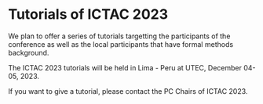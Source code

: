 <!--   ---
layout: speaker-overview
title: ""
--- -->

# Tutorials of ICTAC 2023 

We plan to offer a series of tutorials targetting the participants of the conference as well as the local participants that have formal methods background.

The ICTAC 2023 tutorials will be held in Lima - Peru at UTEC, December 04-05, 2023.   

If you want to give a tutorial, please contact the PC Chairs of ICTAC 2023.
